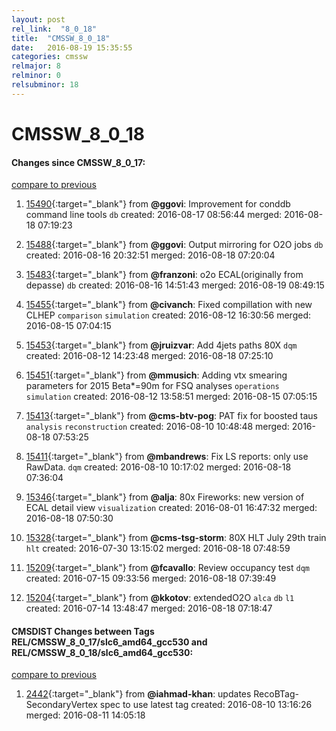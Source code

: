 ```yaml
---
layout: post
rel_link:  "8_0_18"
title:  "CMSSW_8_0_18"
date:   2016-08-19 15:35:55
categories: cmssw
relmajor: 8
relminor: 0
relsubminor: 18
---
```


# CMSSW_8_0_18
#### Changes since CMSSW_8_0_17:

[compare to previous](https://github.com/cms-sw/cmssw/compare/CMSSW_8_0_17...CMSSW_8_0_18)



1. [15490](http://github.com/cms-sw/cmssw/pull/15490){:target="_blank"}  from **@ggovi**: Improvement for conddb command line tools `db`  created: 2016-08-17 08:56:44 merged: 2016-08-18 07:19:23

2. [15488](http://github.com/cms-sw/cmssw/pull/15488){:target="_blank"}  from **@ggovi**: Output mirroring for O2O jobs `db`  created: 2016-08-16 20:32:51 merged: 2016-08-18 07:20:04

3. [15483](http://github.com/cms-sw/cmssw/pull/15483){:target="_blank"}  from **@franzoni**: o2o ECAL(originally from depasse) `db`  created: 2016-08-16 14:51:43 merged: 2016-08-19 08:49:15

4. [15455](http://github.com/cms-sw/cmssw/pull/15455){:target="_blank"}  from **@civanch**: Fixed compillation with new CLHEP `comparison`  `simulation`  created: 2016-08-12 16:30:56 merged: 2016-08-15 07:04:15

5. [15453](http://github.com/cms-sw/cmssw/pull/15453){:target="_blank"}  from **@jruizvar**: Add 4jets paths 80X `dqm`  created: 2016-08-12 14:23:48 merged: 2016-08-18 07:25:10

6. [15451](http://github.com/cms-sw/cmssw/pull/15451){:target="_blank"}  from **@mmusich**: Adding vtx smearing parameters for 2015 Beta*=90m for FSQ analyses `operations`  `simulation`  created: 2016-08-12 13:58:51 merged: 2016-08-15 07:05:15

7. [15413](http://github.com/cms-sw/cmssw/pull/15413){:target="_blank"}  from **@cms-btv-pog**: PAT fix for boosted taus `analysis`  `reconstruction`  created: 2016-08-10 10:48:48 merged: 2016-08-18 07:53:25

8. [15411](http://github.com/cms-sw/cmssw/pull/15411){:target="_blank"}  from **@mbandrews**: Fix LS reports: only use RawData. `dqm`  created: 2016-08-10 10:17:02 merged: 2016-08-18 07:36:04

9. [15346](http://github.com/cms-sw/cmssw/pull/15346){:target="_blank"}  from **@alja**: 80x Fireworks: new version of ECAL detail view `visualization`  created: 2016-08-01 16:47:32 merged: 2016-08-18 07:50:30

10. [15328](http://github.com/cms-sw/cmssw/pull/15328){:target="_blank"}  from **@cms-tsg-storm**: 80X HLT July 29th train `hlt`  created: 2016-07-30 13:15:02 merged: 2016-08-18 07:48:59

11. [15209](http://github.com/cms-sw/cmssw/pull/15209){:target="_blank"}  from **@fcavallo**: Review occupancy test `dqm`  created: 2016-07-15 09:33:56 merged: 2016-08-18 07:39:49

12. [15204](http://github.com/cms-sw/cmssw/pull/15204){:target="_blank"}  from **@kkotov**: extendedO2O `alca`  `db`  `l1`  created: 2016-07-14 13:48:47 merged: 2016-08-18 07:18:47

#### CMSDIST Changes between Tags REL/CMSSW_8_0_17/slc6_amd64_gcc530 and REL/CMSSW_8_0_18/slc6_amd64_gcc530:

[compare to previous](https://github.com/cms-sw/cmsdist/compare/REL/CMSSW_8_0_17/slc6_amd64_gcc530...REL/CMSSW_8_0_18/slc6_amd64_gcc530)



1. [2442](http://github.com/cms-sw/cmsdist/pull/2442){:target="_blank"}  from **@iahmad-khan**: updates RecoBTag-SecondaryVertex spec to use latest tag created: 2016-08-10 13:16:26 merged: 2016-08-11 14:05:18
